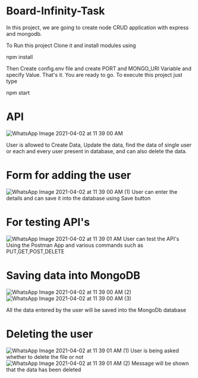 # Board-Infinity-Task
In this project, we are going to create node CRUD application with express and mongodb.

To Run this project Clone it and install modules using

npm install


Then Create config.env file and create PORT and MONGO_URI Variable and specify Value. That's it. You are ready to go. To execute this project just type

npm start

# API
![WhatsApp Image 2021-04-02 at 11 39 00 AM](https://user-images.githubusercontent.com/57134054/113386835-b2e3e280-93a8-11eb-9933-518235ff2823.jpeg)

User is allowed to Create Data, Update the data, find the data of single user or each and every user present in database, and can also delete the data.

# Form for adding the user
![WhatsApp Image 2021-04-02 at 11 39 00 AM (1)](https://user-images.githubusercontent.com/57134054/113386913-ddce3680-93a8-11eb-949b-ebd271fe8f33.jpeg)
User can enter the details and can save it into the database using Save button

# For testing API's
![WhatsApp Image 2021-04-02 at 11 39 01 AM](https://user-images.githubusercontent.com/57134054/113387012-0fdf9880-93a9-11eb-8c36-7ae827a51321.jpeg)
User can test the API's Using the Postman App and various commands such as PUT,GET,POST,DELETE

# Saving data into MongoDB
![WhatsApp Image 2021-04-02 at 11 39 00 AM (2)](https://user-images.githubusercontent.com/57134054/113387117-4ae1cc00-93a9-11eb-983c-e9d0dfce1b4b.jpeg)
![WhatsApp Image 2021-04-02 at 11 39 00 AM (3)](https://user-images.githubusercontent.com/57134054/113387125-4e755300-93a9-11eb-9366-0311a7f11b3e.jpeg)

All the data entered by the user will be saved into the MongoDb database

# Deleting the user
![WhatsApp Image 2021-04-02 at 11 39 01 AM (1)](https://user-images.githubusercontent.com/57134054/113387225-81b7e200-93a9-11eb-9bc3-f530d4640687.jpeg)
User is being asked whether to delete the file or not
![WhatsApp Image 2021-04-02 at 11 39 01 AM (2)](https://user-images.githubusercontent.com/57134054/113387265-98f6cf80-93a9-11eb-9a60-b0294f10260a.jpeg)
Message will be shown that the data has been deleted



















